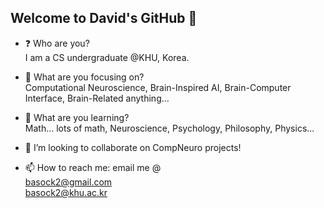 ## Welcome to David's GitHub 👋

- ❓ Who are you?   
I am a CS undergraduate @KHU, Korea.

- 🔭 What are you focusing on?   
Computational Neuroscience, Brain-Inspired AI, Brain-Computer Interface, Brain-Related anything...

- 🌱 What are you learning?   
Math... lots of math, Neuroscience, Psychology, Philosophy, Physics...

- 👯 I’m looking to collaborate on CompNeuro projects!

- 📫 How to reach me: email me @   
basock2@gmail.com   
basock2@khu.ac.kr

